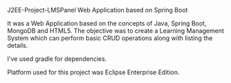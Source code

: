 J2EE-Project-LMSPanel
Web Application based on Spring Boot

It was a Web Application based on the concepts of Java, Spring Boot, MongoDB and HTML5. The objective was to create a Learning Management System which can perform basic CRUD operations along with listing the details.

I've used gradle for dependencies.

Platform used for this project was Eclipse Enterprise Edition.
